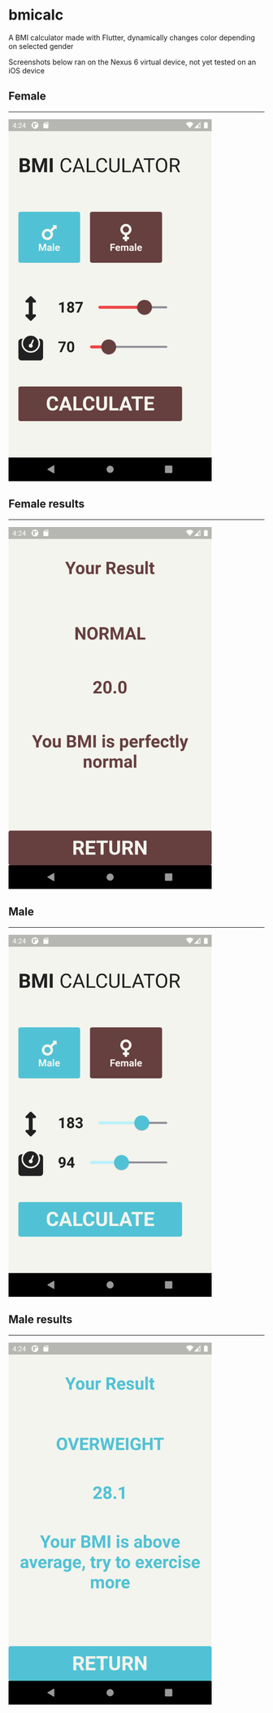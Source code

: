 # bmicalc

A BMI calculator made with Flutter, dynamically changes color depending on selected gender

Screenshots below ran on the Nexus 6 virtual device, not yet tested on an iOS device

<h2>Female</h2>
<hr>
<img src="screenshots/ss1.png" alt="ss1" width="400" />
<br>
<h2>Female results</h2>
<hr>
<img src="screenshots/ss2.png" alt="ss2" width="400" />
<br>
<h2>Male</h2>
<hr>
<img src="screenshots/ss3.png" alt="ss3" width="400" />
<br>
<h2>Male results</h2>
<hr>
<img src="screenshots/ss4.png" alt="ss4" width="400" />